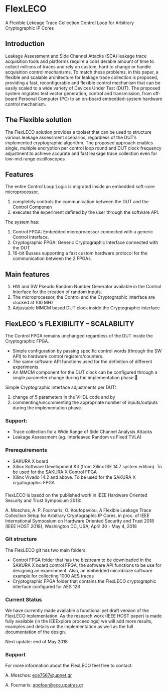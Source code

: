 # FlexLECO
A Flexible Lekeage Trace Collection Control Loop for Arbitrary Cryptographic IP Cores

## Introduction
Leakage Assessment and Side Channel Attacks (SCA) leakage trace acquisition tools and platforms require a considerable amount of time to  collect  millions  of  traces and rely on custom, hard to change or handle acquisition control mechanisms. To match these problems, in this paper, a flexible and scalable architecture for leakage trace collection is proposed, providing a fast, reconfigurable and flexible control mechanism that can be easily scaled to a wide variety of Devices Under Test (DUT). The proposed system migrates test vector generation, control and transmission, from off-board Personal Computer (PC) to an on-board embedded-system hardware control mechanism. 

## The Flexible solution
The FlexLECO solution provides a toolset that can be used to structure various leakage assessment scenarios, regardless of the DUT’s implemented cryptographic algorithm. The proposed approach enables single, multiple encryption per control loop round and DUT clock frequency adjustment to achieve accurate and fast leakage trace collection even for low-mid range oscilloscopes

## Features

The entire Control Loop Logic is migrated inside an embedded soft-core microprocessor,
1. completely controls the communication between the DUT and the Control Componen
2. executes the experiment defined by the user through the software API.

The system has:

1. Control FPGA: Embedded microprocessor connected with a generic Control Interface.
2. Cryptographic FPGA: Generic Cryptographic Interface connected with the DUT
3. 16-bit Busses supporting a fast custom hardware protocol for the communication between the 2 FPGAs.

## Main features
1. HW and SW Pseudo Random Number Generator available in the Control Interface for the creation of random inputs.
2. The microprocessor, the Control and the Cryptographic interface are clocked at 100 MHz
3. Adjustable MMCM based DUT clock inside the Cryptographic interface

##  FlexLECO ‘s  FLEXIBILITY – SCALABILITY
The Control FPGA remains unchanged regardless of the DUT inside the Cryptographic FPGA.
- Simple configuration by passing specific control words (through the SW API) to hardware control registers/counters.
- The same software API functions used for the definition of different experiments.
- An MMCM component for the DUT clock can be configured through a single parameter change during the implementation phase.

Simple Cryptographic interface adjustments per DUT:
1. change of 5 parameters in the VHDL code and by 
2. commenting/uncommenting the appropriate number of inputs/outputs during the implementation phase.

### Support:
- Trace collection for a Wide Range of Side Channel Analysis Attacks
- Leakage Assessment (eg. Interleaved Random vs Fixed TVLA)

### Prerequirements
- SAKURA X board
- Xilinx Software Development Kit (from Xilinx ISE 14.7 system edition). To be used for the SAKURA X Control FPGA
- Xilinx Vivado 14.2 and above. To be used for the SAKURA X cryptographic FPGA


###
FlexLECO is basdd on the published work in IEEE Hardware Oriented Security and Trust Symposium 2018:

A. Moschos, A. P. Fournaris, O. Koufopavlou, A Flexible Leakage Trace Collection Setup for Arbitrary Cryptographic IP Cores, in proc. of IEEE International Symposium on Hardware Oriented Security and Trust 2018 (IEEE HOST 2018), Washington DC, USA, April 30 - May 4, 2018

### Git structure

The FlexLECO git has two main folders:
- Control FPGA folder that has the bitstream to be downloaded in the SAKURA X board control FPGA, the software API functions to be use for designing an experinment. Also, an embedded microblaze software example for collecting 1000 AES traces
- Cryptographic FPGA folder that contains the FlexLECO cryptographic interface configured for AES 128

### Current Status

We have currently made available a functional yet draft version of the FlexLECO inplementation. As the research work (IEEE HOST paper) is made fully available (in the IEEExplore proceedings) we will add more results, examples and details on the implementation as well as the full documentation of the design.

Next update: end of May 2018

### Support 
For more information about the FlexLECO feel free to contact:

A. Moschos: ece7567@upnet.gr

A. Fournaris: apofour@ece.upatras.gr

